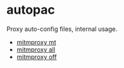 # autopac
Proxy auto-config files, internal usage.

- [mitmproxy mt](mitm-mt.pac)
- [mitmproxy all](mitm-all.pac)
- [mitmproxy off](mitm-no.pac)
